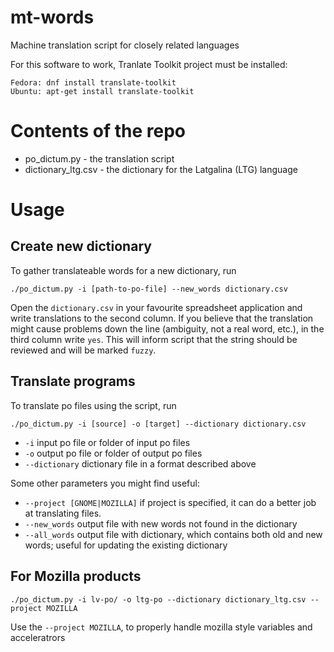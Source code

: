 # mt-words
Machine translation script for closely related languages

For this software to work, Tranlate Toolkit project must be installed:
```
Fedora: dnf install translate-toolkit
Ubuntu: apt-get install translate-toolkit
```

# Contents of the repo
* po_dictum.py - the translation script
* dictionary_ltg.csv - the dictionary for the Latgalina (LTG) language

# Usage

## Create new dictionary

To gather translateable words for a new dictionary, run
```
./po_dictum.py -i [path-to-po-file] --new_words dictionary.csv
```
Open the `dictionary.csv` in your favourite spreadsheet application and
write translations to the second column. If you believe that the translation
might cause problems down the line (ambiguity, not a real word, etc.), in the
third column write `yes`. This will inform script that the string should be
reviewed and will be marked `fuzzy`.

## Translate programs

To translate po files using the script, run
```
./po_dictum.py -i [source] -o [target] --dictionary dictionary.csv
```
* `-i` input po file or folder of input po files
* `-o` output po file or folder of output po files
* `--dictionary` dictionary file in a format described above

Some other parameters you might find useful:

* `--project [GNOME|MOZILLA]` if project is specified, it can do a better job
  at translating files.
* `--new_words` output file with new words not found in the dictionary
* `--all_words` output file with dictionary, which contains both old and new
  words; useful for updating the existing dictionary

## For Mozilla products
```
./po_dictum.py -i lv-po/ -o ltg-po --dictionary dictionary_ltg.csv --project MOZILLA
```

Use the `--project MOZILLA`, to properly handle mozilla style variables
and acceleratrors